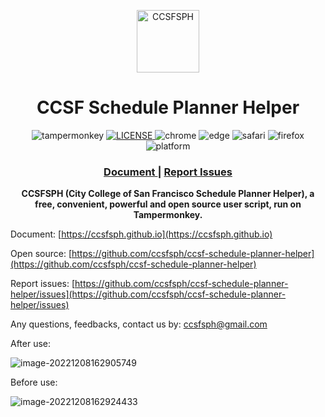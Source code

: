 <p align="center">
  <a href="https://github.com/ccsfsph/ccsf-schedule-planner-helper" title="click to access">
    <img width="100" height="100" src="https://ccsf.collegescheduler.com/favicon.ico" alt="CCSFSPH">
  </a>
</p>
<h1 align="center">CCSF Schedule Planner Helper</h1>

<p align="center">
  <img src="https://img.shields.io/badge/TamperMonkey-v4.13-brightgreen.svg?style=flat-square" alt="tampermonkey">
  <a href="LICENSE">
    <img src="https://img.shields.io/badge/license-GPLv3.0-lightgrey.svg?style=flat-square" alt="LICENSE">
  </a>
  <img src="https://img.shields.io/badge/Chrome->= 31-brightgreen.svg?style=flat-square" alt="chrome">
  <img src="https://img.shields.io/badge/Edge->= 79-brightgreen.svg?style=flat-square" alt="edge">
  <img src="https://img.shields.io/badge/Safari->= 6-brightgreen.svg?style=flat-square" alt="safari">
  <img src="https://img.shields.io/badge/Firefox->= 52-brightgreen.svg?style=flat-square" alt="firefox">
  <img src="https://img.shields.io/badge/Platform-Windows%20%7C%20Mac%20%7C%20Linux-blue.svg?style=flat-square" alt="platform">
</p>


<div align="center">
  <h3>
    <a href="https://ccsfsph.github.io/">
      Document
    </a>
    <span> | </span>
    <a href="https://github.com/ccsfsph/ccsf-schedule-planner-helper/issues">
      Report Issues
    </a>
  </h3>
</div>

<div align="center">
  <strong>CCSFSPH (City College of San Francisco Schedule Planner Helper), a free, convenient, powerful and open source user script, run on Tampermonkey.</strong><br>
</div>


Document: [https://ccsfsph.github.io](https://ccsfsph.github.io)

Open source: [https://github.com/ccsfsph/ccsf-schedule-planner-helper](https://github.com/ccsfsph/ccsf-schedule-planner-helper)

Report issues: [https://github.com/ccsfsph/ccsf-schedule-planner-helper/issues](https://github.com/ccsfsph/ccsf-schedule-planner-helper/issues)

Any questions, feedbacks, contact us by: [ccsfsph@gmail.com](mailto:ccsfsph@gmail.com)

After use:

![image-20221208162905749](https://ccsfsph.github.io/pictures/ccsf-schedule-planner-helper/image-20221208162905749.png)

Before use:

![image-20221208162924433](https://ccsfsph.github.io/pictures/ccsf-schedule-planner-helper/image-20221208162924433.png)

